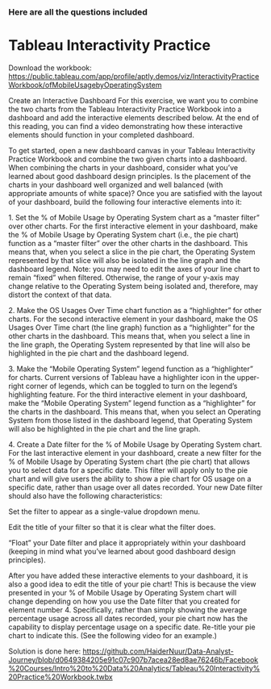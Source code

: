 ### Here are all the questions included
# Tableau Interactivity Practice
Download the workbook: https://public.tableau.com/app/profile/aptly.demos/viz/InteractivityPracticeWorkbook/ofMobileUsagebyOperatingSystem

Create an Interactive Dashboard
For this exercise, we want you to combine the two charts from the Tableau Interactivity Practice Workbook into a dashboard and add the interactive elements described below. At the end of this reading, you can find a video demonstrating how these interactive elements should function in your completed dashboard.

To get started, open a new dashboard canvas in your Tableau Interactivity Practice Workbook and combine the two given charts into a dashboard. When combining the charts in your dashboard, consider what you’ve learned about good dashboard design principles. Is the placement of the charts in your dashboard well organized and well balanced (with appropriate amounts of white space)? Once you are satisfied with the layout of your dashboard, build the following four interactive elements into it:

1​. Set the % of Mobile Usage by Operating System chart as a “master filter” over other charts.
For the first interactive element in your dashboard, make the % of Mobile Usage by Operating System chart (i.e., the pie chart) function as a “master filter” over the other charts in the dashboard. This means that, when you select a slice in the pie chart, the Operating System represented by that slice will also be isolated in the line graph and the dashboard legend. Note: you may need to edit the axes of your line chart to remain “fixed” when filtered. Otherwise, the range of your y-axis may change relative to the Operating System being isolated and, therefore, may distort the context of that data.

2​. Make the OS Usages Over Time chart function as a “highlighter” for other charts.
For the second interactive element in your dashboard, make the OS Usages Over Time chart (the line graph) function as a “highlighter” for the other charts in the dashboard. This means that, when you select a line in the line graph, the Operating System represented by that line will also be highlighted in the pie chart and the dashboard legend.

3​. Make the “Mobile Operating System” legend function as a “highlighter” for charts.
Current versions of Tableau have a highlighter icon in the upper-right corner of legends, which can be toggled to turn on the legend’s highlighting feature. For the third interactive element in your dashboard, make the “Mobile Operating System” legend function as a “highlighter” for the charts in the dashboard. This means that, when you select an Operating System from those listed in the dashboard legend, that Operating System will also be highlighted in the pie chart and the line graph.

4​. Create a Date filter for the % of Mobile Usage by Operating System chart.
For the last interactive element in your dashboard, create a new filter for the % of Mobile Usage by Operating System chart (the pie chart) that allows you to select data for a specific date. This filter will apply only to the pie chart and will give users the ability to show a pie chart for OS usage on a specific date, rather than usage over all dates recorded. Your new Date filter should also have the following characteristics:

Set the filter to appear as a single-value dropdown menu.

Edit the title of your filter so that it is clear what the filter does.

“Float” your Date filter and place it appropriately within your dashboard (keeping in mind what you’ve learned about good dashboard design principles).

After you have added these interactive elements to your dashboard, it is also a good idea to edit the title of your pie chart! This is because the view presented in your % of Mobile Usage by Operating System chart will change depending on how you use the Date filter that you created for element number 4. Specifically, rather than simply showing the average percentage usage across all dates recorded, your pie chart now has the capability to display percentage usage on a specific date. Re-title your pie chart to indicate this. (See the following video for an example.)


Solution is done here: https://github.com/HaiderNuur/Data-Analyst-Journey/blob/d0649384205e91c07c907b7acea28ed8ae76246b/Facebook%20Courses/Intro%20to%20Data%20Analytics/Tableau%20Interactivity%20Practice%20Workbook.twbx 
